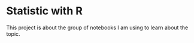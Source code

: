# Statistic with R


This project is about the group of notebooks I am using to learn about the topic.
